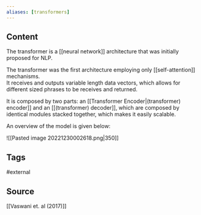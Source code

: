 ```yaml
---
aliases: [transformers]
---
```

## Content
The transformer is a [[neural network]] architecture that was initially proposed for NLP. 

The transformer was the first architecture employing only [[self-attention]] mechanisms.  
It receives and outputs variable length data vectors, which allows for different sized phrases to be receives and returned.

It is composed by two parts: an [[Transformer Encoder|(transformer) encoder]] and an [[(transformer) decoder]], which are composed by identical modules stacked together, which makes it easily scalable. 

An overview of the model is given below:


![[Pasted image 20221230002618.png|350]]




## Tags
#external 

## Source
[[Vaswani et. al (2017)]]